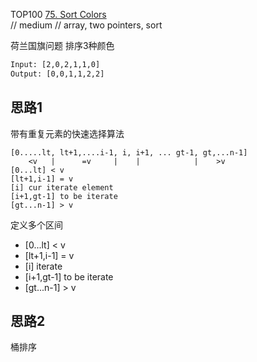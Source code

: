 TOP100
[75. Sort Colors](https://leetcode.com/problems/sort-colors/description/)  
// medium
// array, two pointers, sort

荷兰国旗问题
排序3种颜色
```html
Input: [2,0,2,1,1,0]
Output: [0,0,1,1,2,2]
```
 
## 思路1
带有重复元素的快速选择算法

```
[0.....lt, lt+1,....i-1, i, i+1, ... gt-1, gt,...n-1]
    <v   |      =v     |    |            |    >v
[0...lt] < v
[lt+1,i-1] = v
[i] cur iterate element
[i+1,gt-1] to be iterate
[gt...n-1] > v
```

定义多个区间  
- [0...lt] < v  
- [lt+1,i-1] = v
- [i] iterate
- [i+1,gt-1] to be iterate
- [gt...n-1] > v

## 思路2
桶排序